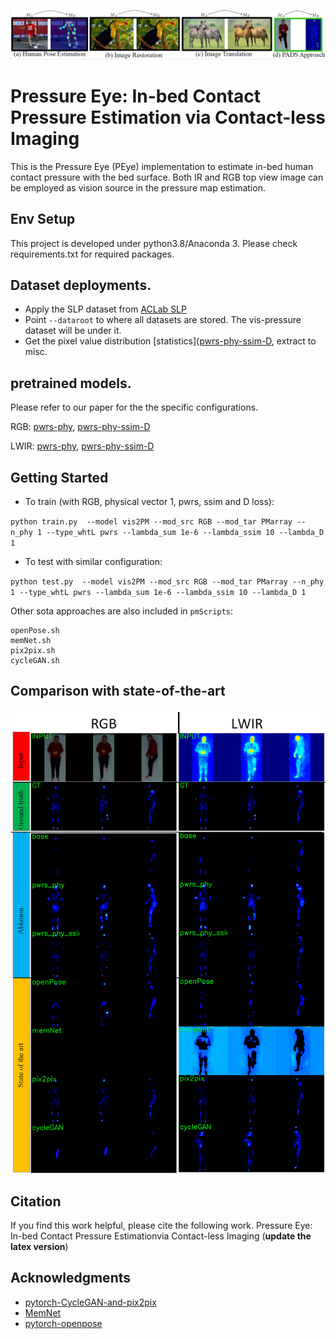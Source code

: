 ![comparison](imgs/comparison.png)

# Pressure Eye: In-bed Contact Pressure Estimation via Contact-less Imaging
This is the Pressure Eye (PEye) implementation to estimate in-bed human contact pressure with the bed surface.  Both IR and RGB top view image can be employed as vision source in the pressure map estimation. 

 
## Env Setup
This project is developed under python3.8/Anaconda 3. Please check requirements.txt for required packages. 

## Dataset deployments.  
- Apply the SLP dataset from [ACLab SLP](https://web.northeastern.edu/ostadabbas/2019/06/27/multimodal-in-bed-pose-estimation/)
- Point `--dataroot` to where all datasets are stored.  The vis-pressure dataset will be under it.  
- Get the pixel value distribution [statistics]([pwrs-phy-ssim-D](http://www.coe.neu.edu/Research/AClab/PEye/hist_pwrs100.json), extract to misc.

## pretrained models.
Please refer to our paper for the the specific configurations.

RGB: 
[pwrs-phy](http://www.coe.neu.edu/Research/AClab/PEye/vis2PM_exp_uc_RGB-2-PMarray_n_phy1_stg3_whtL-pwrs-100.0L2_lap0.001_sum1e-06_ssim0.0_D0.0L3.zip),
[pwrs-phy-ssim-D](http://www.coe.neu.edu/Research/AClab/PEye/vis2PM_exp_uc_RGB-2-PMarray_n_phy1_stg3_whtL-pwrs-100.0L2_lap0.001_sum1e-06_ssim10.0_D1.0L3.zip)

LWIR: 
[pwrs-phy](http://www.coe.neu.edu/Research/AClab/PEye/vis2PM_exp_uc_IR-2-PMarray_n_phy1_stg3_whtL-pwrs-100.0L2_lap0.001_sum1e-06_ssim0.0_D0.0L3.zip),
[pwrs-phy-ssim-D](http://www.coe.neu.edu/Research/AClab/PEye/vis2PM_exp_uc_IR-2-PMarray_n_phy1_stg3_whtL-pwrs-100.0L2_lap0.001_sum1e-06_ssim10.0_D1.0L3.zip)

## Getting Started
- To train (with RGB, physical vector 1,  pwrs,  ssim and D loss): 

`python train.py  --model vis2PM --mod_src RGB --mod_tar PMarray --n_phy 1 --type_whtL pwrs --lambda_sum 1e-6 --lambda_ssim 10 --lambda_D 1
`
- To test with similar configuration:

`python test.py  --model vis2PM --mod_src RGB --mod_tar PMarray --n_phy 1 --type_whtL pwrs --lambda_sum 1e-6 --lambda_ssim 10 --lambda_D 1 
`

Other sota approaches are also included in `pmScripts`:
```
openPose.sh
memNet.sh
pix2pix.sh
cycleGAN.sh
``` 

## Comparison with state-of-the-art
![sota](imgs/grids_RGB-IR.png)

## Citation 
If you find this work helpful, please cite the following work. 
Pressure Eye: In-bed Contact Pressure Estimationvia Contact-less Imaging (**update the latex version**) 


## Acknowledgments

- [pytorch-CycleGAN-and-pix2pix](https://github.com/junyanz/pytorch-CycleGAN-and-pix2pix)
- [MemNet](https://github.com/wutianyiRosun/MemNet)
- [pytorch-openpose](https://github.com/Hzzone/pytorch-openpose)